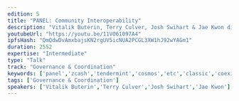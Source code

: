 ```yaml
---
edition: 5
title: "PANEL: Community Interoperability"
description: "Vitalik Buterin, Terry Culver, Josh Swihart & Jae Kwon discuss Community Interoperability."
youtubeUrl: "https://youtu.be/11VO61097A4"
ipfsHash: "QmQdwDvAmxbajsKN2rgUV5icNUA2PCGL3XW1hJ92wYAGm1"
duration: 2552
expertise: "Intermediate"
type: "Talk"
track: "Governance & Coordination"
keywords: ['panel','zcash','tendermint','cosmos','etc','classic','coexist','technical']
tags: ['Governance & Coordination']
speakers: ['Vitalik Buterin','Terry Culver','Josh Swihart','Jae Kwon']
---
```

